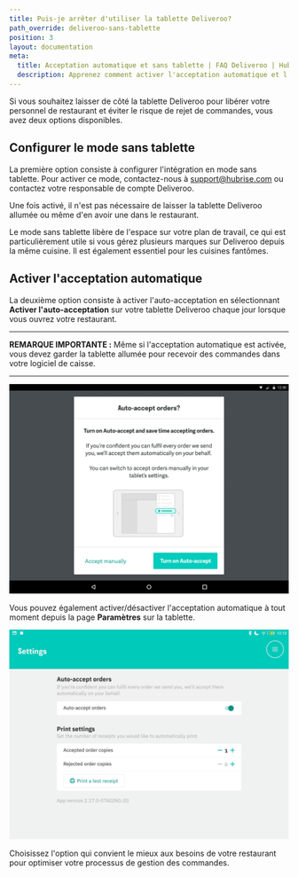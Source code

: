 ```yaml
---
title: Puis-je arrêter d'utiliser la tablette Deliveroo?
path_override: deliveroo-sans-tablette
position: 3
layout: documentation
meta:
  title: Acceptation automatique et sans tablette | FAQ Deliveroo | HubRise
  description: Apprenez comment activer l'acceptation automatique et l'intégration sans tablette sur Deliveroo pour que les commandes soient automatiquement envoyées à HubRise. Plus besoin d'interaction manuelle par le personnel.
---
```


Si vous souhaitez laisser de côté la tablette Deliveroo pour libérer votre personnel de restaurant et éviter le risque de rejet de commandes, vous avez deux options disponibles.

## Configurer le mode sans tablette

La première option consiste à configurer l'intégration en mode sans tablette. Pour activer ce mode, contactez-nous à support@hubrise.com ou contactez votre responsable de compte Deliveroo.

Une fois activé, il n'est pas nécessaire de laisser la tablette Deliveroo allumée ou même d'en avoir une dans le restaurant.

Le mode sans tablette libère de l'espace sur votre plan de travail, ce qui est particulièrement utile si vous gérez plusieurs marques sur Deliveroo depuis la même cuisine. Il est également essentiel pour les cuisines fantômes.

## Activer l'acceptation automatique

La deuxième option consiste à activer l'auto-acceptation en sélectionnant **Activer l'auto-acceptation** sur votre tablette Deliveroo chaque jour lorsque vous ouvrez votre restaurant.

---

**REMARQUE IMPORTANTE :** Même si l'acceptation automatique est activée, vous devez garder la tablette allumée pour recevoir des commandes dans votre logiciel de caisse.

---

![Activez l'auto-acceptation lorsque vous ouvrez votre restaurant](../../images/016-auto-accept-open-restaurant.png)

Vous pouvez également activer/désactiver l'acceptation automatique à tout moment depuis la page **Paramètres** sur la tablette.

![Activer l'acceptation automatique sur la page Paramètres de la tablette](../../images/017-auto-accept-settings.png)

Choisissez l'option qui convient le mieux aux besoins de votre restaurant pour optimiser votre processus de gestion des commandes.
